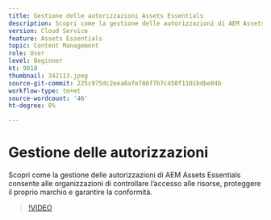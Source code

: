```yaml
---
title: Gestione delle autorizzazioni Assets Essentials
description: Scopri come la gestione delle autorizzazioni di AEM Assets Essentials consente alle organizzazioni di controllare l’accesso alle risorse, proteggere il proprio marchio e garantire la conformità.
version: Cloud Service
feature: Assets Essentials
topic: Content Management
role: User
level: Beginner
kt: 9818
thumbnail: 342113.jpeg
source-git-commit: 225c975dc2eea8afe786f7b7c450f1101bdbe04b
workflow-type: tm+mt
source-wordcount: '46'
ht-degree: 0%

---
```



# Gestione delle autorizzazioni

Scopri come la gestione delle autorizzazioni di AEM Assets Essentials consente alle organizzazioni di controllare l’accesso alle risorse, proteggere il proprio marchio e garantire la conformità.

>[!VIDEO](https://video.tv.adobe.com/v/342113/?quality=12&learn=on)
